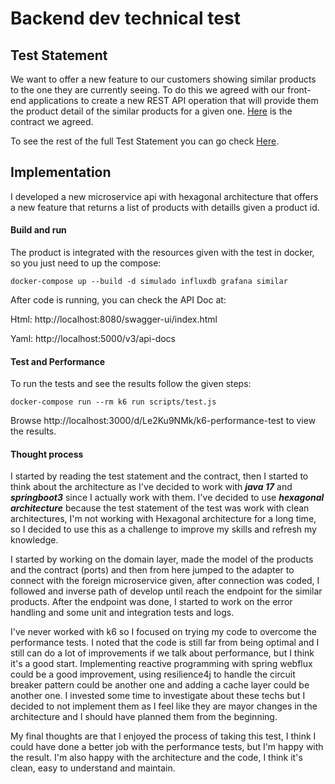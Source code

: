 # Backend dev technical test

## Test Statement
We want to offer a new feature to our customers showing similar products to the one they are currently seeing. To do this we agreed with our front-end applications to create a new REST API operation that will provide them the product detail of the similar products for a given one. [Here](./similarProducts.yaml) is the contract we agreed.

To see the rest of the full Test Statement you can go check [Here](https://github.com/dalogax/backendDevTest).

## Implementation

I developed a new microservice api with hexagonal architecture that offers a new feature that returns a list of products with detaills given a product id.

#### Build and run
The product is integrated with the resources given with the test in docker, so you just need to up the compose:
```console
docker-compose up --build -d simulado influxdb grafana similar
```

After code is running, you can check the API Doc at:

Html: http://localhost:8080/swagger-ui/index.html

Yaml: http://localhost:5000/v3/api-docs

#### Test and Performance

To run the tests and see the results follow the given steps:
```console
docker-compose run --rm k6 run scripts/test.js
```

Browse http://localhost:3000/d/Le2Ku9NMk/k6-performance-test to view the results.


#### Thought process

I started by reading the test statement and the contract, then I started to think about the architecture as I've decided to work with **_java 17_** and **_springboot3_** since I  actually work with them. I've decided to use **_hexagonal architecture_** because the test statement of the test was work with clean architectures, I'm not working with Hexagonal architecture for a long time, so I decided to use this as a challenge to improve my skills and refresh my knowledge.

I started by working on the domain layer, made the model of the products and the contract (ports) and then from here jumped to the adapter to connect with the foreign microservice given, after connection was coded, I followed and inverse path of develop until reach the endpoint for the similar products. After the endpoint was done, I started to work on the error handling and some unit and integration tests and logs.

I've never worked with k6 so I focused on trying my code to overcome the performance tests. I noted that the code is still far from being optimal and I still can do a lot of improvements if we talk about performance, but I think it's a good start. Implementing reactive programming with spring webflux could be a good improvement, using resilience4j to handle the circuit breaker pattern could be another one and adding a cache layer could be another one. I invested some time to investigate about these techs but I decided to not implement them as I feel like they are mayor changes in the architecture and I should have planned them from the beginning.

My final thoughts are that I enjoyed the process of taking this test, I think I could have done a better job with the performance tests, but I'm happy with the result. I'm also happy with the architecture and the code, I think it's clean, easy to understand and maintain.